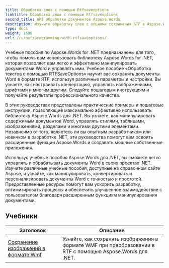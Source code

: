 ```yaml
---
title: Обработка слов с помощью Rtfsaveoptions
linktitle: Обработка слов с помощью Rtfsaveoptions
second_title: API обработки документов Aspose.Words
description: Изучите обработку слов с опциями сохранения RTF в Aspose.Words для .NET. Узнайте, как сохранять и настраивать документы RTF, с помощью пошаговых руководств и примеров кода C#.
type: docs
weight: 1690
url: /ru/net/programming-with-rtfsaveoptions/
---
```

Учебные пособия по Aspose.Words for .NET предназначены для того, чтобы помочь вам использовать библиотеку Aspose.Words for .NET, которая позволяет вам легко и эффективно манипулировать документами Word и управлять ими. Учебное пособие «Обработка текстов с помощью RTFSaveOptions» научит вас сохранять документы Word в формате RTF, используя различные параметры и настройки. Вы узнаете, как настраивать конвертацию, управлять изображениями, шрифтами и многим другим. Следуйте пошаговым инструкциям и получайте результаты профессионального качества.

В этих руководствах представлены практические примеры и пошаговые инструкции, позволяющие максимально эффективно использовать библиотеку Aspose.Words для .NET. Вы узнаете, как манипулировать содержимым документов Word, управлять стилями, таблицами, изображениями, разделами и многими другими элементами. Независимо от того, являетесь ли вы опытным разработчиком или новичком в разработке .NET, эти руководства помогут вам освоить расширенные функции Aspose.Words и создавать мощные собственные приложения.

Используя учебные пособия Aspose.Words для .NET, вы сможете легко управлять и обрабатывать документы Word в своих проектах .NET. Изучите различные учебные пособия, доступные на справочном сайте Aspose, и узнайте, как манипулировать, конвертировать и персонализировать документы Word с точностью и простотой. Предоставленные ресурсы помогут вам ускорить разработку, оптимизировать процессы и обеспечить улучшенное взаимодействие с пользователем благодаря расширенным функциям манипулирования документами.

 ## Учебники
| Заголовок | Описание |
| --- | --- |
| [Сохранение изображений в формате Wmf](./saving-images-as-wmf/) | Узнайте, как сохранять изображения в формате WMF при преобразовании в RTF с помощью Aspose.Words для .NET. |